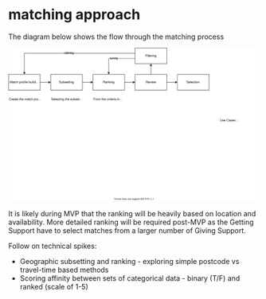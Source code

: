 # matching approach

The diagram below shows the flow through the matching process

![](../.gitbook/assets/matching-approach.svg)

It is likely during MVP that the ranking will be heavily based on location and availability. More detailed ranking will be required post-MVP as the Getting Support have to select matches from a larger number of Giving Support.

Follow on technical spikes:

* Geographic subsetting and ranking - exploring simple postcode vs travel-time based methods
* Scoring affinity between sets of categorical data - binary \(T/F\) and ranked \(scale of 1-5\)

